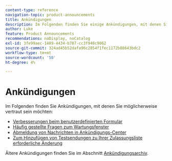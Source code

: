 ```yaml
---
content-type: reference
navigation-topic: product-announcements
title: Ankündigungen
description: Im Folgenden finden Sie einige Ankündigungen, mit denen Sie vielleicht vertraut sein möchten.
author: Luke
feature: Product Announcements
recommendations: noDisplay, noCatalog
exl-id: 3fe99aec-1489-4434-b787-cc3f940c9062
source-git-commit: 324ad45b52dafa96c2854f1fec1172b88643bdc2
workflow-type: tm+mt
source-wordcount: '50'
ht-degree: 4%

---
```


# Ankündigungen

Im Folgenden finden Sie Ankündigungen, mit denen Sie möglicherweise vertraut sein möchten:

* [Verbesserungen beim benutzerdefinierten Formular](../../product-announcements/announcements/custom-form-enhancements.md)
* [Häufig gestellte Fragen zum Wartungsfenster](../../product-announcements/announcements/maintenance-window-faq.md)
* [Abmeldung von Nachrichten in Ankündigungs-Center](unsubscribe-from-ac-messages.md)
* [Zum Hinzufügen von Testsendungen zu Ihrer Zulassungsliste erforderliche Änderung](proofhq-domain-change-workfront.md)



Ältere Ankündigungen finden Sie im Abschnitt [Ankündigungsarchiv](announcement-archive/announcement-archive.md).
